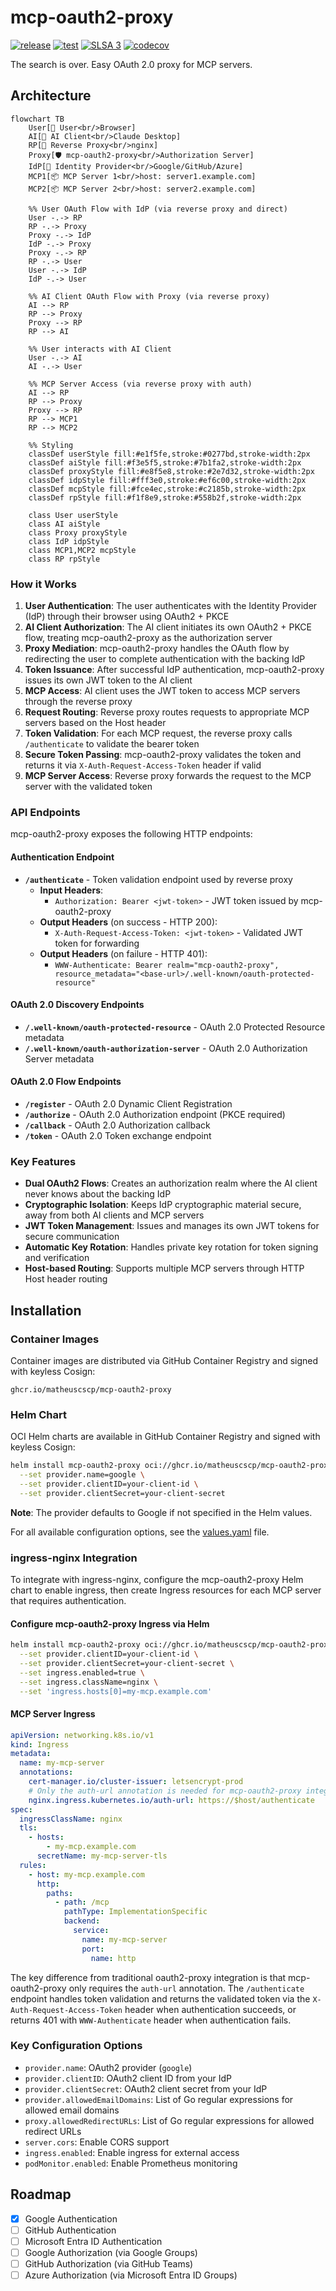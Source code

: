 # mcp-oauth2-proxy

[![release](https://img.shields.io/github/v/release/matheuscscp/mcp-oauth2-proxy?sort=semver)](https://github.com/matheuscscp/mcp-oauth2-proxy/releases/latest)
[![test](https://github.com/matheuscscp/mcp-oauth2-proxy/actions/workflows/test.yml/badge.svg?branch=main)](https://github.com/matheuscscp/mcp-oauth2-proxy/actions/workflows/test.yml)
[![SLSA 3](https://slsa.dev/images/gh-badge-level3.svg)](https://slsa.dev)
[![codecov](https://codecov.io/gh/matheuscscp/mcp-oauth2-proxy/branch/main/graph/badge.svg)](https://codecov.io/gh/matheuscscp/mcp-oauth2-proxy)

The search is over. Easy OAuth 2.0 proxy for MCP servers.

## Architecture

```mermaid
flowchart TB
    User[👤 User<br/>Browser]
    AI[🤖 AI Client<br/>Claude Desktop]
    RP[🔀 Reverse Proxy<br/>nginx]
    Proxy[🛡️ mcp-oauth2-proxy<br/>Authorization Server]
    IdP[🔑 Identity Provider<br/>Google/GitHub/Azure]
    MCP1[📦 MCP Server 1<br/>host: server1.example.com]
    MCP2[📦 MCP Server 2<br/>host: server2.example.com]
    
    %% User OAuth Flow with IdP (via reverse proxy and direct)
    User -.-> RP
    RP -.-> Proxy
    Proxy -.-> IdP
    IdP -.-> Proxy
    Proxy -.-> RP
    RP -.-> User
    User -.-> IdP
    IdP -.-> User
    
    %% AI Client OAuth Flow with Proxy (via reverse proxy)
    AI --> RP
    RP --> Proxy
    Proxy --> RP
    RP --> AI
    
    %% User interacts with AI Client
    User -.-> AI
    AI -.-> User
    
    %% MCP Server Access (via reverse proxy with auth)
    AI --> RP
    RP --> Proxy
    Proxy --> RP
    RP --> MCP1
    RP --> MCP2
    
    %% Styling
    classDef userStyle fill:#e1f5fe,stroke:#0277bd,stroke-width:2px
    classDef aiStyle fill:#f3e5f5,stroke:#7b1fa2,stroke-width:2px
    classDef proxyStyle fill:#e8f5e8,stroke:#2e7d32,stroke-width:2px
    classDef idpStyle fill:#fff3e0,stroke:#ef6c00,stroke-width:2px
    classDef mcpStyle fill:#fce4ec,stroke:#c2185b,stroke-width:2px
    classDef rpStyle fill:#f1f8e9,stroke:#558b2f,stroke-width:2px
    
    class User userStyle
    class AI aiStyle
    class Proxy proxyStyle
    class IdP idpStyle
    class MCP1,MCP2 mcpStyle
    class RP rpStyle
```

### How it Works

1. **User Authentication**: The user authenticates with the Identity Provider (IdP) through their browser using OAuth2 + PKCE
2. **AI Client Authorization**: The AI client initiates its own OAuth2 + PKCE flow, treating mcp-oauth2-proxy as the authorization server
3. **Proxy Mediation**: mcp-oauth2-proxy handles the OAuth flow by redirecting the user to complete authentication with the backing IdP
4. **Token Issuance**: After successful IdP authentication, mcp-oauth2-proxy issues its own JWT token to the AI client
5. **MCP Access**: AI client uses the JWT token to access MCP servers through the reverse proxy
6. **Request Routing**: Reverse proxy routes requests to appropriate MCP servers based on the Host header
7. **Token Validation**: For each MCP request, the reverse proxy calls `/authenticate` to validate the bearer token
8. **Secure Token Passing**: mcp-oauth2-proxy validates the token and returns it via `X-Auth-Request-Access-Token` header if valid
9. **MCP Server Access**: Reverse proxy forwards the request to the MCP server with the validated token

### API Endpoints

mcp-oauth2-proxy exposes the following HTTP endpoints:

#### Authentication Endpoint
- **`/authenticate`** - Token validation endpoint used by reverse proxy
  - **Input Headers**:
    - `Authorization: Bearer <jwt-token>` - JWT token issued by mcp-oauth2-proxy
  - **Output Headers** (on success - HTTP 200):
    - `X-Auth-Request-Access-Token: <jwt-token>` - Validated JWT token for forwarding
  - **Output Headers** (on failure - HTTP 401):
    - `WWW-Authenticate: Bearer realm="mcp-oauth2-proxy", resource_metadata="<base-url>/.well-known/oauth-protected-resource"`

#### OAuth 2.0 Discovery Endpoints
- **`/.well-known/oauth-protected-resource`** - OAuth 2.0 Protected Resource metadata
- **`/.well-known/oauth-authorization-server`** - OAuth 2.0 Authorization Server metadata

#### OAuth 2.0 Flow Endpoints
- **`/register`** - OAuth 2.0 Dynamic Client Registration
- **`/authorize`** - OAuth 2.0 Authorization endpoint (PKCE required)
- **`/callback`** - OAuth 2.0 Authorization callback
- **`/token`** - OAuth 2.0 Token exchange endpoint

### Key Features

- **Dual OAuth2 Flows**: Creates an authorization realm where the AI client never knows about the backing IdP
- **Cryptographic Isolation**: Keeps IdP cryptographic material secure, away from both AI clients and MCP servers
- **JWT Token Management**: Issues and manages its own JWT tokens for secure communication
- **Automatic Key Rotation**: Handles private key rotation for token signing and verification
- **Host-based Routing**: Supports multiple MCP servers through HTTP Host header routing

## Installation

### Container Images

Container images are distributed via GitHub Container Registry and signed with keyless Cosign:

```
ghcr.io/matheuscscp/mcp-oauth2-proxy
```

### Helm Chart

OCI Helm charts are available in GitHub Container Registry and signed with keyless Cosign:

```bash
helm install mcp-oauth2-proxy oci://ghcr.io/matheuscscp/mcp-oauth2-proxy/charts/mcp-oauth2-proxy \
  --set provider.name=google \
  --set provider.clientID=your-client-id \
  --set provider.clientSecret=your-client-secret
```

**Note**: The provider defaults to Google if not specified in the Helm values.

For all available configuration options, see the [values.yaml](charts/mcp-oauth2-proxy/values.yaml) file.

### ingress-nginx Integration

To integrate with ingress-nginx, configure the mcp-oauth2-proxy Helm chart to enable ingress, then create Ingress resources for each MCP server that requires authentication.

#### Configure mcp-oauth2-proxy Ingress via Helm

```bash
helm install mcp-oauth2-proxy oci://ghcr.io/matheuscscp/mcp-oauth2-proxy/charts/mcp-oauth2-proxy \
  --set provider.clientID=your-client-id \
  --set provider.clientSecret=your-client-secret \
  --set ingress.enabled=true \
  --set ingress.className=nginx \
  --set 'ingress.hosts[0]=my-mcp.example.com'
```

#### MCP Server Ingress

```yaml
apiVersion: networking.k8s.io/v1
kind: Ingress
metadata:
  name: my-mcp-server
  annotations:
    cert-manager.io/cluster-issuer: letsencrypt-prod
    # Only the auth-url annotation is needed for mcp-oauth2-proxy integration
    nginx.ingress.kubernetes.io/auth-url: https://$host/authenticate
spec:
  ingressClassName: nginx
  tls:
    - hosts:
        - my-mcp.example.com
      secretName: my-mcp-server-tls
  rules:
    - host: my-mcp.example.com
      http:
        paths:
          - path: /mcp
            pathType: ImplementationSpecific
            backend:
              service:
                name: my-mcp-server
                port:
                  name: http
```

The key difference from traditional oauth2-proxy integration is that mcp-oauth2-proxy only requires the `auth-url` annotation. The `/authenticate` endpoint handles token validation and returns the validated token via the `X-Auth-Request-Access-Token` header when authentication succeeds, or returns 401 with `WWW-Authenticate` header when authentication fails.

### Key Configuration Options

- `provider.name`: OAuth2 provider (`google`)
- `provider.clientID`: OAuth2 client ID from your IdP
- `provider.clientSecret`: OAuth2 client secret from your IdP  
- `provider.allowedEmailDomains`: List of Go regular expressions for allowed email domains
- `proxy.allowedRedirectURLs`: List of Go regular expressions for allowed redirect URLs
- `server.cors`: Enable CORS support
- `ingress.enabled`: Enable ingress for external access
- `podMonitor.enabled`: Enable Prometheus monitoring

## Roadmap

- [x] Google Authentication
- [ ] GitHub Authentication
- [ ] Microsoft Entra ID Authentication
- [ ] Google Authorization (via Google Groups)
- [ ] GitHub Authorization (via GitHub Teams)
- [ ] Azure Authorization (via Microsoft Entra ID Groups)
